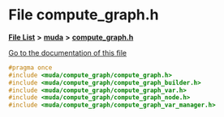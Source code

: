

# File compute\_graph.h

[**File List**](files.md) **>** [**muda**](dir_be047e8c00f93e2e88c2a417393a7f42.md) **>** [**compute\_graph.h**](compute__graph_8h.md)

[Go to the documentation of this file](compute__graph_8h.md)


```C++
#pragma once
#include <muda/compute_graph/compute_graph.h>
#include <muda/compute_graph/compute_graph_builder.h>
#include <muda/compute_graph/compute_graph_var.h>
#include <muda/compute_graph/compute_graph_node.h>
#include <muda/compute_graph/compute_graph_var_manager.h>
```


